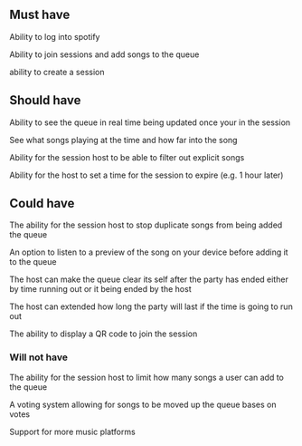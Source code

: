 ## Must have
Ability to log into spotify

Ability to join sessions and add songs to the queue

ability to create a session

## Should have
Ability to see the queue in real time being updated once your in the session

See what songs playing at the time and how far into the song

Ability for the session host to be able to filter out explicit songs

Ability for the host to set a time for the session to expire (e.g. 1 hour later)

## Could have
The ability for the session host to stop duplicate songs from being added the queue

An option to listen to a preview of the song on your device before adding it to the queue

The host can make the queue clear its self after the party has ended either by time running out or it being ended by the host

The host can extended how long the party will last if the time is going to run out

The ability to display a QR code to join the session

### Will not have
The ability for the session host to limit how many songs a user can add to the queue

A voting system allowing for songs to be moved up the queue bases on votes

Support for more music platforms
